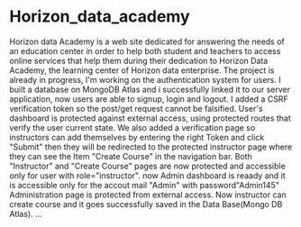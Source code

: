 # Horizon_data_academy
Horizon data Academy is a web site dedicated for answering the needs of an education center in order to help both student and teachers to access online services that help them during their dedication to Horizon Data Academy, the learning center of Horizon data enterprise. The project is already in progress, I'm working on the authentication system for users. I built a database on MongoDB Atlas and i successfully linked it to our server application, now users are able to signup, login and logout. I added a CSRF verification token so the post/get request cannot be falsified. User's dashboard is protected against external access, using protected routes that verify the user current state. We also added a verification page so instructors can add themselves by entering the right Token and click "Submit" then they will be redirected to the protected instructor page where they can see the Item "Create Course" in the navigation bar. Both "Instructor" and "Create Course" pages are now protected and accessible only for user with role="instructor".
now Admin dashboard is reaady and it is accessible only for the accout mail "Admin" with password"Admin145"
Administration page is protected from external access.
Now instructor can create course and it goes successfully saved in the Data Base(Mongo DB Atlas).
...
